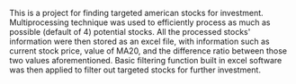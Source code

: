 This is a project for finding targeted american stocks for investment. Multiprocessing technique was used to efficiently process as much as possible (default of 4) potential stocks.
All the processed stocks' information were then stored as an excel file, with information such as current stock price, value of MA20, and the difference ratio between those two values aforementioned.
Basic filtering function built in excel software was then applied to filter out targeted stocks for further investment.
